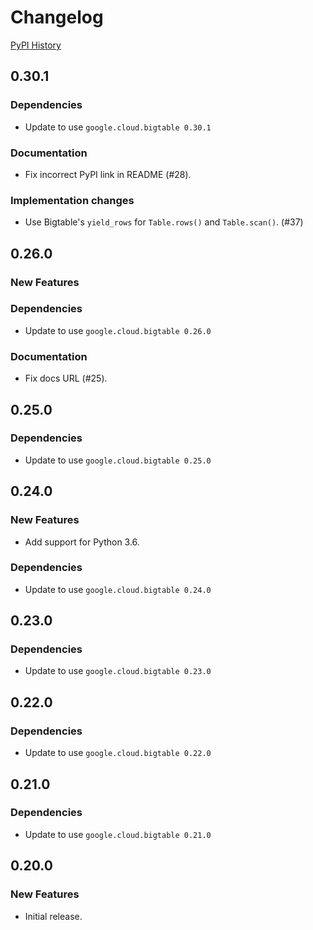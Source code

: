 # Changelog

[PyPI History][1]

[1]: https://pypi.org/project/google-cloud-happybase/#history


## 0.30.1

### Dependencies

- Update to use `google.cloud.bigtable 0.30.1`

### Documentation

- Fix incorrect PyPI link in README (#28).

### Implementation changes

- Use Bigtable's `yield_rows` for `Table.rows()` and `Table.scan()`. (#37)


## 0.26.0

### New Features

### Dependencies

- Update to use `google.cloud.bigtable 0.26.0`

### Documentation

- Fix docs URL (#25).


## 0.25.0

### Dependencies

- Update to use `google.cloud.bigtable 0.25.0`


## 0.24.0

### New Features

- Add support for Python 3.6.

### Dependencies

- Update to use `google.cloud.bigtable 0.24.0`


## 0.23.0

### Dependencies

- Update to use `google.cloud.bigtable 0.23.0`


## 0.22.0

### Dependencies

- Update to use `google.cloud.bigtable 0.22.0`


## 0.21.0

### Dependencies

- Update to use `google.cloud.bigtable 0.21.0`


## 0.20.0

### New Features

- Initial release.
